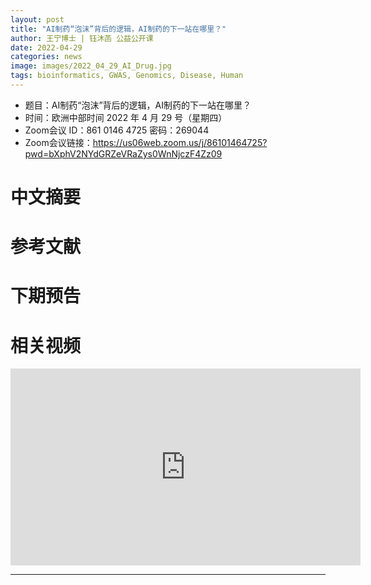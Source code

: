 ```yaml
---
layout: post
title: "AI制药“泡沫”背后的逻辑，AI制药的下一站在哪里？"
author: 王宁博士 | 钰沐菡 公益公开课
date: 2022-04-29
categories: news
image: images/2022_04_29_AI_Drug.jpg
tags: bioinformatics, GWAS, Genomics, Disease, Human
---
```


- 题目：AI制药“泡沫”背后的逻辑，AI制药的下一站在哪里？
- 时间：欧洲中部时间 2022 年 4 月 29 号（星期四）
- Zoom会议 ID：861 0146 4725 密码：269044 
- Zoom会议链接：https://us06web.zoom.us/j/86101464725?pwd=bXphV2NYdGRZeVRaZys0WnNjczF4Zz09

# 中文摘要

# 参考文献

# 下期预告

# 相关视频

<p align="center">
<iframe width="560" height="315" src="https://www.youtube.com/embed/-LZorVNj50Q" title="YouTube video player" frameborder="0" allow="accelerometer; autoplay; clipboard-write; encrypted-media; gyroscope; picture-in-picture" allowfullscreen></iframe>
</p>



----

